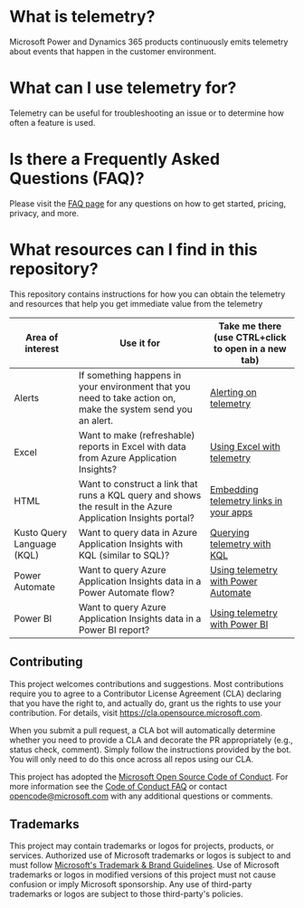# What is telemetry?
Microsoft Power and Dynamics 365 products continuously emits telemetry about events that happen in the customer environment.

# What can I use telemetry for?
Telemetry can be useful for troubleshooting an issue or to determine how often a feature is used.

# Is there a Frequently Asked Questions (FAQ)?
Please visit the [FAQ page](FAQ.md) for any questions on how to get started, pricing, privacy, and more.

# What resources can I find in this repository?
This repository contains instructions for how you can obtain the telemetry and resources that help you get immediate value from the telemetry

| Area of interest | Use it for  | Take me there (use CTRL+click to open in a new tab) |
| ------ | ------ | ------ |
| Alerts | If something happens in your environment that you need to take action on, make the system send you an alert. | [Alerting on telemetry](samples/Alerts/README.md) |
| Excel | Want to make (refreshable) reports in Excel with data from Azure Application Insights? | [Using Excel with telemetry](samples/Excel/README.md) |
| HTML | Want to construct a link that runs a KQL query and shows the result in the Azure Application Insights portal? | [Embedding telemetry links in your apps](samples/HTML/README.md) |
| Kusto Query Language (KQL) | Want to query data in Azure Application Insights with KQL (similar to SQL)? | [Querying telemetry with KQL](samples/KQL/README.md) |
| Power Automate | Want to query Azure Application Insights data in a Power Automate flow? | [Using telemetry with Power Automate](samples/PowerAutomate/README.md) |
| Power BI | Want to query Azure Application Insights data in a Power BI report? | [Using telemetry with Power BI](samples/PowerBI/README.md) |











## Contributing

This project welcomes contributions and suggestions.  Most contributions require you to agree to a
Contributor License Agreement (CLA) declaring that you have the right to, and actually do, grant us
the rights to use your contribution. For details, visit https://cla.opensource.microsoft.com.

When you submit a pull request, a CLA bot will automatically determine whether you need to provide
a CLA and decorate the PR appropriately (e.g., status check, comment). Simply follow the instructions
provided by the bot. You will only need to do this once across all repos using our CLA.

This project has adopted the [Microsoft Open Source Code of Conduct](https://opensource.microsoft.com/codeofconduct/).
For more information see the [Code of Conduct FAQ](https://opensource.microsoft.com/codeofconduct/faq/) or
contact [opencode@microsoft.com](mailto:opencode@microsoft.com) with any additional questions or comments.

## Trademarks

This project may contain trademarks or logos for projects, products, or services. Authorized use of Microsoft 
trademarks or logos is subject to and must follow 
[Microsoft's Trademark & Brand Guidelines](https://www.microsoft.com/en-us/legal/intellectualproperty/trademarks/usage/general).
Use of Microsoft trademarks or logos in modified versions of this project must not cause confusion or imply Microsoft sponsorship.
Any use of third-party trademarks or logos are subject to those third-party's policies.
